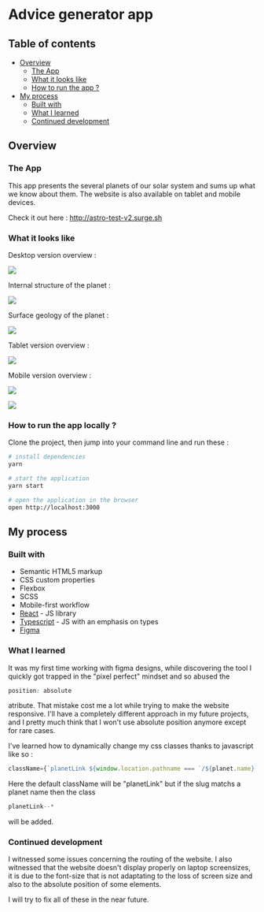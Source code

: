# Advice generator app 

## Table of contents

- [Overview](#overview)
  - [The App](#the-app)
  - [What it looks like](#what-it-looks-like)
  - [How to run the app ?](#how-to-run-the-app)
- [My process](#my-process)
  - [Built with](#built-with)
  - [What I learned](#what-i-learned)
  - [Continued development](#continued-development)

## Overview

### The App

This app presents the several planets of our solar system and sums up what we know about them. The website is also available on tablet and mobile devices.

Check it out here : http://astro-test-v2.surge.sh

### What it looks like 

Desktop version overview : 

![](./src/assets/astro-desktop-overview.png)

Internal structure of the planet : 

![](./src/assets/astro-desktop-internal.png)

Surface geology of the planet : 

![](./src/assets/astro-desktop-surface.png)

Tablet version overview : 

![](./src/assets/astro-tablet.png)

Mobile version overview : 

![](./src/assets/astro-mobile.png)

![](./src/assets/astro-mobile-menu.png)

### How to run the app locally ? 

Clone the project, then jump into your command line and run these :

```bash
# install dependencies
yarn

# start the application
yarn start

# open the application in the browser
open http://localhost:3000
```

## My process

### Built with

- Semantic HTML5 markup
- CSS custom properties
- Flexbox
- SCSS
- Mobile-first workflow
- [React](https://reactjs.org/) - JS library
- [Typescript](https://www.typescriptlang.org/) - JS with an emphasis on types
- [Figma](https://www.figma.com/)

### What I learned

It was my first time working with figma designs, while discovering the tool I quickly got trapped in the "pixel perfect" mindset and so abused the 
```css 
position: absolute
```
 atribute. That mistake cost me a lot while trying to make the website responsive. I'll have a completely different approach in my future projects, and I pretty much think that I won't use absolute position anymore except for rare cases.

I've learned how to dynamically change my css classes thanks to javascript like so : 

```js
className={`planetLink ${window.location.pathname === `/${planet.name}` ? `planetLink--${planetId}` : '' }`}
```
Here the default className will be "planetLink" but if the slug matchs a planet name then the class 
```js 
planetLink--* 
``` 
will be added.

### Continued development

I witnessed some issues concerning the routing of the website. I also witnessed that the website doesn't display properly on laptop screensizes, it is due to the font-size that is not adaptating to the loss of screen size and also to the absolute position of some elements.

I will try to fix all of these in the near future.
